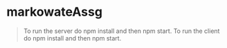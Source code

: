 # markowateAssg


> To run the server do npm install and then npm start.
> To run the client do npm install and then npm start.
